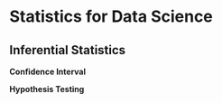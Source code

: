 # Statistics for Data Science

## Inferential Statistics ##
**Confidence Interval**


**Hypothesis Testing**
